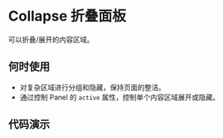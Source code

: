 # Collapse 折叠面板
可以折叠/展开的内容区域。

## 何时使用

- 对复杂区域进行分组和隐藏，保持页面的整洁。
- 通过控制 Panel 的 `active` 属性，控制单个内容区域展开或隐藏。

## 代码演示
